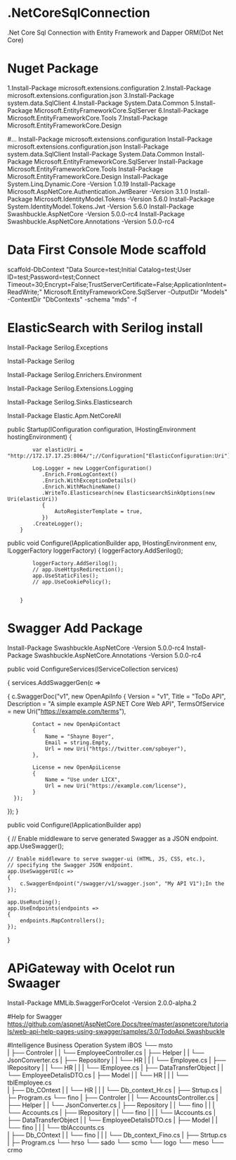 # .NetCoreSqlConnection
.Net Core Sql Connection with Entity Framework and Dapper ORM(Dot Net Core)
# Nuget Package
1.Install-Package microsoft.extensions.configuration
2.Install-Package microsoft.extensions.configuration.json
3.Install-Package system.data.SqlClient
4.Install-Package System.Data.Common
5.Install-Package Microsoft.EntityFrameworkCore.SqlServer
6.Install-Package Microsoft.EntityFrameworkCore.Tools
7.Install-Package Microsoft.EntityFrameworkCore.Design

#...
Install-Package microsoft.extensions.configuration
Install-Package microsoft.extensions.configuration.json
Install-Package system.data.SqlClient
Install-Package System.Data.Common
Install-Package Microsoft.EntityFrameworkCore.SqlServer
Install-Package Microsoft.EntityFrameworkCore.Tools
Install-Package Microsoft.EntityFrameworkCore.Design
Install-Package System.Linq.Dynamic.Core -Version 1.0.19
Install-Package Microsoft.AspNetCore.Authentication.JwtBearer -Version 3.1.0
Install-Package Microsoft.IdentityModel.Tokens -Version 5.6.0
Install-Package System.IdentityModel.Tokens.Jwt -Version 5.6.0
Install-Package Swashbuckle.AspNetCore -Version 5.0.0-rc4
Install-Package Swashbuckle.AspNetCore.Annotations -Version 5.0.0-rc4


# Data First Console Mode scaffold
scaffold-DbContext "Data Source=test;Initial Catalog=test;User ID=test;Password=test;Connect Timeout=30;Encrypt=False;TrustServerCertificate=False;ApplicationIntent=ReadWrite;" Microsoft.EntityFrameworkCore.SqlServer -OutputDir "Models" -ContextDir "DbContexts" -schema "mds" -f

# ElasticSearch with Serilog install

Install-Package Serilog.Exceptions

Install-Package Serilog

Install-Package Serilog.Enrichers.Environment

Install-Package Serilog.Extensions.Logging

Install-Package Serilog.Sinks.Elasticsearch

Install-Package Elastic.Apm.NetCoreAll

  public Startup(IConfiguration configuration, IHostingEnvironment hostingEnvironment)
        {
           

            var elasticUri = "http://172.17.17.25:8064/";//Configuration["ElasticConfiguration:Uri"];

            Log.Logger = new LoggerConfiguration()
               .Enrich.FromLogContext()
               .Enrich.WithExceptionDetails()
               .Enrich.WithMachineName()
               .WriteTo.Elasticsearch(new ElasticsearchSinkOptions(new Uri(elasticUri))
               {
                   AutoRegisterTemplate = true,
               })
            .CreateLogger();
        }
            
public void Configure(IApplicationBuilder app, IHostingEnvironment env, ILoggerFactory loggerFactory)
        {
            loggerFactory.AddSerilog();
             
            loggerFactory.AddSerilog();
            // app.UseHttpsRedirection();
            app.UseStaticFiles();
            // app.UseCookiePolicy();

            
        }
        
# Swagger Add Package
Install-Package Swashbuckle.AspNetCore -Version 5.0.0-rc4
Install-Package Swashbuckle.AspNetCore.Annotations -Version 5.0.0-rc4

 public void ConfigureServices(IServiceCollection services)
 
 {
  services.AddSwaggerGen(c =>
    
   {
          c.SwaggerDoc("v1", new OpenApiInfo
        {
            Version = "v1",
            Title = "ToDo API",
            Description = "A simple example ASP.NET Core Web API",
            TermsOfService = new Uri("https://example.com/terms"),
            
            Contact = new OpenApiContact
            {
                Name = "Shayne Boyer",
                Email = string.Empty,
                Url = new Uri("https://twitter.com/spboyer"),
            },
            
            License = new OpenApiLicense
            {
                Name = "Use under LICX",
                Url = new Uri("https://example.com/license"),
            }
      });
   });
 }
 
 
 public void Configure(IApplicationBuilder app)

 {
    // Enable middleware to serve generated Swagger as a JSON endpoint.
    app.UseSwagger();

    // Enable middleware to serve swagger-ui (HTML, JS, CSS, etc.),
    // specifying the Swagger JSON endpoint.
    app.UseSwaggerUI(c =>
    {
        c.SwaggerEndpoint("/swagger/v1/swagger.json", "My API V1");In the 
    });

    app.UseRouting();
    app.UseEndpoints(endpoints =>
    {
        endpoints.MapControllers();
    });
}
# APiGateway with Ocelot run Swaager

Install-Package MMLib.SwaggerForOcelot -Version 2.0.0-alpha.2

#Help for Swagger
https://github.com/aspnet/AspNetCore.Docs/tree/master/aspnetcore/tutorials/web-api-help-pages-using-swagger/samples/3.0/TodoApi.Swashbuckle


#Intelligence  Business Operation System
iBOS
 └── msto     
 |      ├── Controler
 |      |     └── EmployeeController.cs
 |      ├── Helper
 |      |     └── JsonConverter.cs
 |      ├── Repository
 |      |      └── HR
 |      |      |    └── Employee.cs
 |      ├── IRepository
 |      |      └── HR
 |      |      |    └── IEmployee.cs
 |      ├── DataTransferObject
 |      |      └── EmployeeDetalisDTO.cs
 |      ├── Model
 |      |      └── HR
 |      |      |   └── tblEmployee.cs     
 |      ├── Db_COntext
 |      |      └── HR
 |      |      |   └── Db_context_Hr.cs
 |      ├── Strtup.cs
 |      ├─ Program.cs
 └── fino
 |      ├── Controler
 |      |     └── AccountsController.cs
 |      ├── Helper
 |      |     └── JsonConverter.cs
 |      ├── Repository
 |      |      └── fino
 |      |      |    └── Accounts.cs
 |      ├── IRepository
 |      |      └── fino
 |      |      |    └── IAccounts.cs
 |      ├── DataTransferObject
 |      |      └── EmployeeDetalisDTO.cs
 |      ├── Model
 |      |      └── fino
 |      |      |   └── tblAccounts.cs     
 |      ├── Db_COntext
 |      |      └── fino
 |      |      |   └── Db_context_Fino.cs
 |      ├── Strtup.cs
 |      ├─ Program.cs
 └── hrso
 └── sado
 └── scmo
 └── logo
 └── meso
 └── crmo
